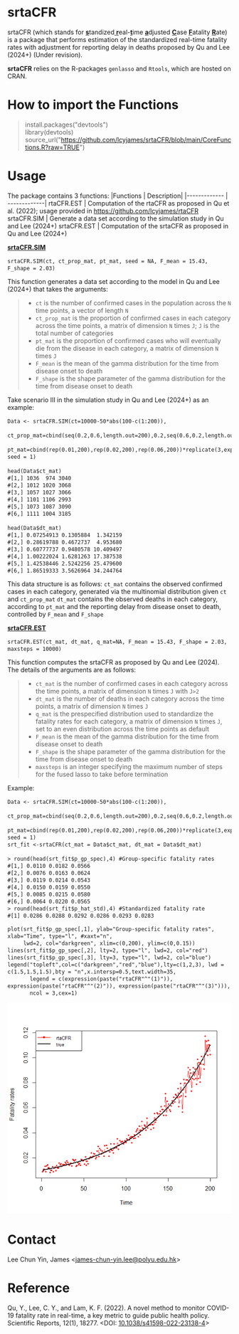 # srtaCFR #
srtaCFR (which stands for <ins>**s**</ins>tandized<ins> **r**</ins>eal-<ins>**t**</ins>ime <ins>**a**</ins>djusted <ins>**C**</ins>ase <ins>**F**</ins>atality <ins>**R**</ins>ate) is a package that performs estimation of the standardized real-time fatality rates with adjustment for reporting delay in deaths proposed by Qu and Lee (2024+) (Under revision).

**srtaCFR** relies on the R-packages `genlasso` and `Rtools`, which are hosted on CRAN.

# How to import the Functions #
> install.packages("devtools")<br />
> library(devtools) <br /> 
> source_url("https://github.com/lcyjames/srtaCFR/blob/main/CoreFunctions.R?raw=TRUE")

# Usage #
The package contains 3 functions:
|Functions  | Description|
|------------- | -------------|
rtaCFR.EST  | Computation of the rtaCFR as proposed in Qu et al. (2022); usage provided in https://github.com/lcyjames/rtaCFR
srtaCFR.SIM  | Generate a data set according to the simulation study in Qu and Lee (2024+)
srtaCFR.EST  | Computation of the srtaCFR as proposed in Qu and Lee (2024+)

<ins>**srtaCFR.SIM**</ins>

```
srtaCFR.SIM(ct, ct_prop_mat, pt_mat, seed = NA, F_mean = 15.43, F_shape = 2.03)
```
This function generates a data set according to the model in Qu and Lee (2024+) that takes the arguments:
>- `ct` is the number of confirmed cases in the population across the `N` time points, a vector of length `N`
>- `ct_prop_mat` is the proportion of confirmed cases in each category across the time points, a matrix of dimension `N` times `J`; `J` is the total number of categories
>- `pt_mat` is the proportion of confirmed cases who will eventually die from the disease in each category, a matrix of dimension `N` times `J`
>- `F_mean` is the mean of the gamma distribution for the time from disease onset to death
>- `F_shape` is the shape parameter of the gamma distribution for the time from disease onset to death

Take scenario III in the simulation study in Qu and Lee (2024+) as an example:
```
Data <- srtaCFR.SIM(ct=10000-50*abs(100-c(1:200)),
                    ct_prop_mat=cbind(seq(0.2,0.6,length.out=200),0.2,seq(0.6,0.2,length.out=200)),
                    pt_mat=cbind(rep(0.01,200),rep(0.02,200),rep(0.06,200))*replicate(3,exp(c(1:200)*0.004)), seed = 1)

head(Data$ct_mat)
#[1,] 1036  974 3040
#[2,] 1012 1020 3068
#[3,] 1057 1027 3066
#[4,] 1101 1106 2993
#[5,] 1073 1087 3090
#[6,] 1111 1004 3185

head(Data$dt_mat)
#[1,] 0.07254913 0.1305884  1.342159
#[2,] 0.28619788 0.4672737  4.953680
#[3,] 0.60777737 0.9480578 10.409497
#[4,] 1.00222024 1.6281263 17.387538
#[5,] 1.42538446 2.5242256 25.479600
#[6,] 1.86519333 3.5626964 34.244764
```
This data structure is as follows:
`ct_mat` contains the observed confirmed cases in each category, generated via the multinomial distribution given `ct` and `ct_prop_mat`
`dt_mat` contains the observed deaths in each category, according to `pt_mat` and the reporting delay from disease onset to death, controlled by `F_mean` and `F_shape`

<ins>**srtaCFR.EST**</ins>

```
srtaCFR.EST(ct_mat, dt_mat, q_mat=NA, F_mean = 15.43, F_shape = 2.03, maxsteps = 10000)
```
This function computes the srtaCFR as proposed by Qu and Lee (2024). The details of the arguments are as follows:
>- `ct_mat` is the number of confirmed cases in each category across the time points, a matrix of dimension `N` times `J` with `J>2`
>- `dt_mat` is the number of deaths in each category across the time points, a matrix of dimension `N` times `J`
>- `q_mat` is the prespecified distribution used to standardize the fatality rates for each category, a matrix of dimension `N` times `J`, set to an even distribution across the time points as default
>- `F_mean` is the mean of the gamma distribution for the time from disease onset to death
>- `F_shape` is the shape parameter of the gamma distribution for the time from disease onset to death
>- `maxsteps` is an integer specifying the maximum number of steps for the fused lasso to take before termination

Example:
```
Data <- srtaCFR.SIM(ct=10000-50*abs(100-c(1:200)),
                    ct_prop_mat=cbind(seq(0.2,0.6,length.out=200),0.2,seq(0.6,0.2,length.out=200)),
                    pt_mat=cbind(rep(0.01,200),rep(0.02,200),rep(0.06,200))*replicate(3,exp(c(1:200)*0.004)), seed = 1)
srt_fit <-srtaCFR(ct_mat = Data$ct_mat, dt_mat = Data$dt_mat)

> round(head(srt_fit$p_gp_spec),4) #Group-specific fatality rates
#[1,] 0.0110 0.0182 0.0566
#[2,] 0.0076 0.0163 0.0624
#[3,] 0.0119 0.0214 0.0543
#[4,] 0.0150 0.0159 0.0550
#[5,] 0.0085 0.0215 0.0580
#[6,] 0.0064 0.0220 0.0565
> round(head(srt_fit$p_hat_std),4) #Standardized fatality rate
#[1] 0.0286 0.0288 0.0292 0.0286 0.0293 0.0283
```

```
plot(srt_fit$p_gp_spec[,1], ylab="Group-specific fatality rates", xlab="Time", type="l", #xaxt="n",
     lwd=2, col="darkgreen", xlim=c(0,200), ylim=c(0,0.15))
lines(srt_fit$p_gp_spec[,2], lty=2, type="l", lwd=2, col="red")
lines(srt_fit$p_gp_spec[,3], lty=3, type="l", lwd=2, col="blue")
legend("topleft",col=c("darkgreen","red","blue"),lty=c(1,2,3), lwd = c(1.5,1.5,1.5),bty = "n",x.intersp=0.5,text.width=35,
       legend = c(expression(paste("rtaCFR"^"(1)")), expression(paste("rtaCFR"^"(2)")), expression(paste("rtaCFR"^"(3)"))),
       ncol = 3,cex=1)

```
<img src="https://github.com/lcyjames/rtaCFR/blob/main/example.png" width="600"/>

# Contact #
Lee Chun Yin, James <<james-chun-yin.lee@polyu.edu.hk>>

# Reference #
Qu, Y., Lee, C. Y., and Lam, K. F. (2022). A novel method to monitor COVID-19 fatality rate in real-time, a key metric to guide public health policy. Scientific Reports, 12(1), 18277. <DOI: [10.1038/s41598-022-23138-4](https://doi.org/10.1038/s41598-022-23138-4)>
